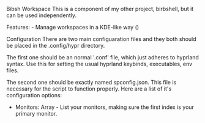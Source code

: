 Bibsh Workspace
This is a component of my other project, birbshell, but it can be used independently.

Features:
	- Manage workspaces in a KDE-like way ()


Configuration
There are two main configuaration files and they both should be placed in the .config/hypr directory.

The first one should be an normal '.conf' file, which just adheres to hyprland syntax. Use this for setting the usual hyprland keybinds, executables, env files.

The second one should be exactly named spconfig.json. This file is necessary for the script to function properly.
Here are a list of it's configuration options:
 - Monitors: Array - List your monitors, making sure the first index is your primary monitor.
